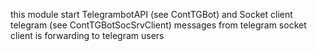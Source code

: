 this module start TelegrambotAPI (see ContTGBot)
and
Socket client telegram (see ContTGBotSocSrvClient)
messages from telegram socket client is forwarding to telegram users